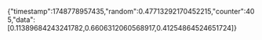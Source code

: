 {"timestamp":1748778957435,"random":0.47713292170452215,"counter":405,"data":[0.11389684243241782,0.6606312060568917,0.41254864524651724]}
